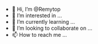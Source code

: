 - 👋 Hi, I’m @Remytop
- 👀 I’m interested in ...
- 🌱 I’m currently learning ...
- 💞️ I’m looking to collaborate on ...
- 📫 How to reach me ...

<!---
Remytop/Remytop is a ✨ special ✨ repository because its `README.md` (this file) appears on your GitHub profile.
You can click the Preview link to take a look at your changes.
--->
